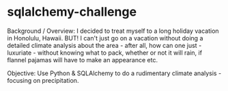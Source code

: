 # sqlalchemy-challenge

Background / Overview:
	I decided to treat myself to a long holiday vacation in Honolulu, Hawaii. BUT! I can't just go on a vacation without doing a detailed climate analysis about the area - after all, how can one just - luxuriate - without knowing what to pack, whether or not it will rain, if flannel pajamas will have to make an appearance etc.

Objective:
	Use Python & SQLAlchemy to do a rudimentary climate analysis - focusing on precipitation.

